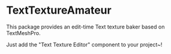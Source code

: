 # TextTextureAmateur

This package provides an edit-time Text texture baker based on TextMeshPro.

Just add the "Text Texture Editor" component to your project~!
